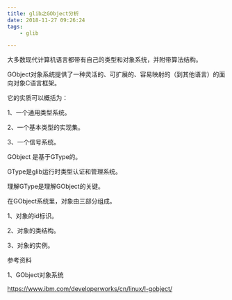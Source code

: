 ```yaml
---
title: glib之GObject分析
date: 2018-11-27 09:26:24
tags:
	- glib

---
```




大多数现代计算机语言都带有自己的类型和对象系统，并附带算法结构。

GObject对象系统提供了一种灵活的、可扩展的、容易映射的（到其他语言）的面向对象C语言框架。

它的实质可以概括为：

1、一个通用类型系统。

2、一个基本类型的实现集。

3、一个信号系统。



GObject 是基于GType的。

GType是glib运行时类型认证和管理系统。

理解GType是理解GObject的关键。



在GObject系统里，对象由三部分组成。

1、对象的id标识。

2、对象的类结构。

3、对象的实例。





参考资料

1、GObject对象系统

https://www.ibm.com/developerworks/cn/linux/l-gobject/

